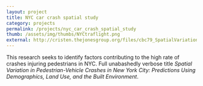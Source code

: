```yaml
---
layout: project
title: NYC car crash spatial study
category: projects
permalink: /projects/nyc_car_crash_spatial_study
thumb: /assets/img/thumbs/NYCtraflight.png
external: http://cristen.thejonesgroup.org/files/cbc79_SpatialVariationInCrashes.pdf
---
```


This research seeks to identify factors contributing to the high rate of crashes injuring pedestrians in NYC. Full unabashedly verbose title *Spatial Variation in Pedestrian-Vehicle Crashes in New York City: Predictions Using Demographics, Land Use, and the Built Environment*.